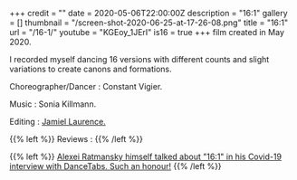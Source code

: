 +++
credit = ""
date = 2020-05-06T22:00:00Z
description = "16:1"
gallery = []
thumbnail = "/screen-shot-2020-06-25-at-17-26-08.png"
title = "16:1"
url = "/16-1/"
youtube = "KGEoy_1JErI"
is16 = true
+++
film created in May 2020.

I recorded myself dancing 16 versions with different counts and slight variations to create canons and formations.

Choreographer/Dancer : Constant Vigier.

Music : Sonia Killmann.

Editing : [Jamiel Laurence.](https://www.jamiellaurence.com/)

{{% left %}}  Reviews : {{% /left %}}

{{% left %}} [Alexei Ratmansky himself talked about "16:1" in his Covid-19 interview with DanceTabs. Such an honour!](https://dancetabs.com/2020/08/alexei-ratmansky-the-covid-19-interview/) {{% /left %}}